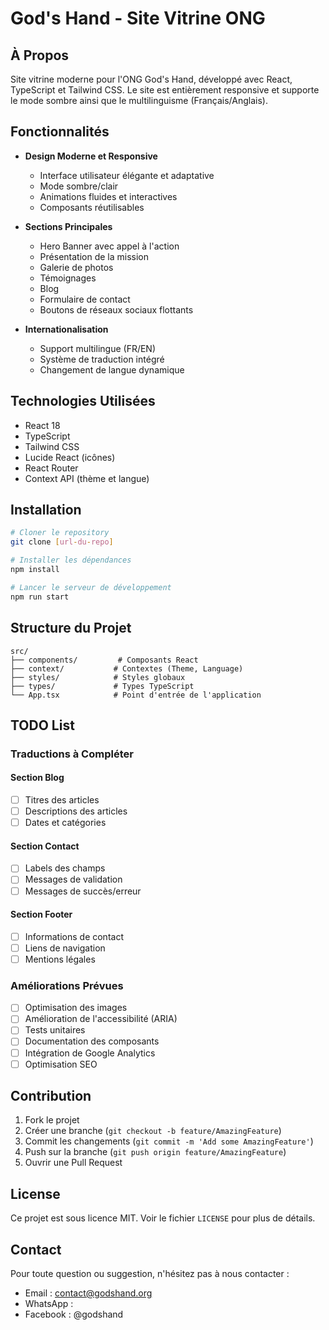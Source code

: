 # God's Hand - Site Vitrine ONG

## À Propos

Site vitrine moderne pour l'ONG God's Hand, développé avec React, TypeScript et Tailwind CSS. Le site est entièrement responsive et supporte le mode sombre ainsi que le multilinguisme (Français/Anglais).

## Fonctionnalités

- **Design Moderne et Responsive**

  - Interface utilisateur élégante et adaptative
  - Mode sombre/clair
  - Animations fluides et interactives
  - Composants réutilisables
- **Sections Principales**

  - Hero Banner avec appel à l'action
  - Présentation de la mission
  - Galerie de photos
  - Témoignages
  - Blog
  - Formulaire de contact
  - Boutons de réseaux sociaux flottants
- **Internationalisation**

  - Support multilingue (FR/EN)
  - Système de traduction intégré
  - Changement de langue dynamique

## Technologies Utilisées

- React 18
- TypeScript
- Tailwind CSS
- Lucide React (icônes)
- React Router
- Context API (thème et langue)

## Installation

```bash
# Cloner le repository
git clone [url-du-repo]

# Installer les dépendances
npm install

# Lancer le serveur de développement
npm run start
```

## Structure du Projet

```
src/
├── components/         # Composants React
├── context/           # Contextes (Theme, Language)
├── styles/            # Styles globaux
├── types/             # Types TypeScript
└── App.tsx            # Point d'entrée de l'application
```

## TODO List

### Traductions à Compléter

#### Section Blog

- [ ]  Titres des articles
- [ ]  Descriptions des articles
- [ ]  Dates et catégories

#### Section Contact

- [ ]  Labels des champs
- [ ]  Messages de validation
- [ ]  Messages de succès/erreur

#### Section Footer

- [ ]  Informations de contact
- [ ]  Liens de navigation
- [ ]  Mentions légales

### Améliorations Prévues

- [ ]  Optimisation des images
- [ ]  Amélioration de l'accessibilité (ARIA)
- [ ]  Tests unitaires
- [ ]  Documentation des composants
- [ ]  Intégration de Google Analytics
- [ ]  Optimisation SEO

## Contribution

1. Fork le projet
2. Créer une branche (`git checkout -b feature/AmazingFeature`)
3. Commit les changements (`git commit -m 'Add some AmazingFeature'`)
4. Push sur la branche (`git push origin feature/AmazingFeature`)
5. Ouvrir une Pull Request

## License

Ce projet est sous licence MIT. Voir le fichier `LICENSE` pour plus de détails.

## Contact

Pour toute question ou suggestion, n'hésitez pas à nous contacter :

- Email : contact@godshand.org
- WhatsApp :
- Facebook : @godshand
